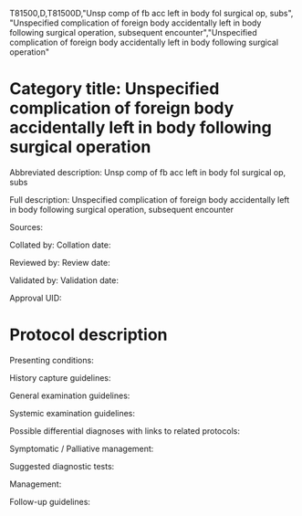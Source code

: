 T81500,D,T81500D,"Unsp comp of fb acc left in body fol surgical op, subs", "Unspecified complication of foreign body accidentally left in body following surgical operation, subsequent encounter","Unspecified complication of foreign body accidentally left in body following surgical operation"
# Category title: Unspecified complication of foreign body accidentally left in body following surgical operation

Abbreviated description: Unsp comp of fb acc left in body fol surgical op, subs

Full description: Unspecified complication of foreign body accidentally left in body following surgical operation, subsequent encounter

Sources:

Collated by:
Collation date:

Reviewed by:
Review date:

Validated by:
Validation date:

Approval UID:

# Protocol description

Presenting conditions:

History capture guidelines:

General examination guidelines:

Systemic examination guidelines:

Possible differential diagnoses with links to related protocols:

Symptomatic / Palliative management:

Suggested diagnostic tests:

Management:

Follow-up guidelines:
